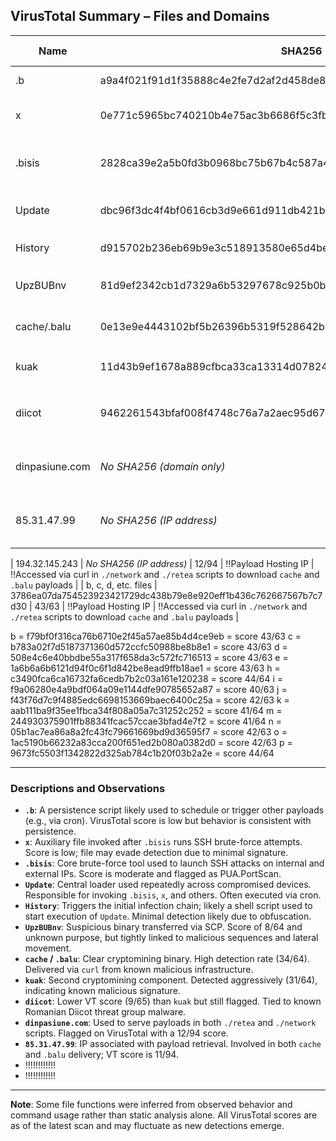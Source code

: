 ## VirusTotal Summary – Files and Domains

| Name         | SHA256                                                              | VirusTotal Score | Likely Function         | Associated Command (if applicable)                                                                                             |
|--------------|----------------------------------------------------------------------|------------------|-------------------------|-------------------------------------------------------------------------------------------------------------------------------|
| .b           | a9a4f021f91d1f35888c4e2fe7d2af2d458de8c8aba4f5815f1ed3125650c28f     | N/A              | !!Persistence Script      | `/bin/bash /var/tmp/.update-logs/./.b`                                                                                        |
| x            | 0e771c5965bc740210b4e75ac3b6686f5c3fbcf83604e8a2c578814347dea8c2     | N/A              | !!Auxiliary Payload       | Part of bash sequence after `.bisis` brute-force execution                                                                    |
| .bisis       | 2828ca39e2a5b0fd3b0968bc75b67b4c587a49c13929a6cb050b0989ee01cd22     | 6/64             | SSH Brute-Force Tool    | `/var/tmp/.update-logs/./.bisis ssh -o /var/tmp/.update-logs/data.json --userauth none --timeout 8`                          |
| Update       | dbc96f3dc4f4bf0616cb3d9e661d911db421b7ef245304a976c5c09a1207b346     | N/A              | !!Loader / Dropper        | Executed after `History`, initiates `.bisis` and other payloads                                                               |
| History      | d915702b236eb69b9e3c518913580e65d4be0b3d320d28152549ef7bed93a23b     | N/A              | !!Initial Script Trigger  | `/bin/bash /var/tmp/.update-logs/./History`                                                                                   |
| UpzBUBnv     | 81d9ef2342cb1d7329a6b53297678c925b0b5380b2add63a140db83fa046a83d     | N/A              | !!Suspicious Executable   | Dropped via SCP; used as an early-stage executable on compromised system                                                     |
| cache/.balu  | 0e13e9e4443102bf5b26396b5319f528642b4f0477feb9c7f536fab379b73074     | 34/64            | Cryptominer             | Downloaded and executed as `./cache` via `./network` script                                                                  |
| kuak         | 11d43b9ef1678a889cfbca33ca13314d07824753965cafb28d4030644a2c5ccd     | 31/64            | Cryptominer             | Deployed by `./network` script; executed from `/var/tmp/Documents/kuak`                                                      |
| diicot       | 9462261543bfaf008f4748c76a7a2aec95d67f73315d1adea1833d51f9ec29f6     | 9/65             | Cryptominer             | Hidden file launched from `/var/tmp/Documents/.diicot`, tied to known Diicot campaigns                                       |
| dinpasiune.com | *No SHA256 (domain only)*                                          | 16/94            | Payload Hosting Domain  | Used in `./retea` script and curl commands to download and execute remote payloads                                           |
| 85.31.47.99  | *No SHA256 (IP address)*                                             | 1/94            | Payload Hosting IP      | Accessed via curl in `./network` and `./retea` scripts to download `cache` and `.balu` payloads                              |

| 194.32.145.243  | *No SHA256 (IP address)*                                             | 12/94            | !!Payload Hosting IP      | !!Accessed via curl in `./network` and `./retea` scripts to download `cache` and `.balu` payloads                        |
| b, c, d, etc. files  | 3786ea07da754523923421729dc438b79e8e920eff1b436c762667567b7c7d30    | 43/63            | !!Payload Hosting IP      | !!Accessed via curl in `./network` and `./retea` scripts to download `cache` and `.balu` payloads                        |


b = f79bf0f316ca76b6710e2f45a57ae85b4d4ce9eb = score 43/63
c = b783a02f7d5187371360d572ccfc50988be8b8e1 = score 43/63
d = 508e4c6e40bbdbe55a317f658da3c572fc716513 = score 43/63
e = 1a6b6a6b6121d94f0c6f1d842be8ead9ffb18ae1 = score 43/63
h = c3490fca6ca16732fa6cedb7b2c03a161e120238 = score 44/64
i = f9a06280e4a9bdf064a09e1144dfe90785652a87 = score 40/63
j = f43f76d7c9f4885edc6698153669baec6400c25a = score 42/63
k = aab111ba9f35ee1fbca34f808a05a7c31252c252 = score 41/64
m = 244930375901ffb88341fcac57ccae3bfad4e7f2 = score 41/64
n = 05b1ac7ea86a8a2fc43fc79661669bd9d36595f7 = score 42/63
o = 1ac5190b66232a83cca200f651ed2b080a0382d0 = score 42/63
p = 9673fc5503f1342822d325ab784c1b20f03b2a2e = score 44/64


---

### Descriptions and Observations

- **`.b`**: A persistence script likely used to schedule or trigger other payloads (e.g., via cron). VirusTotal score is low but behavior is consistent with persistence.
- **`x`**: Auxiliary file invoked after `.bisis` runs SSH brute-force attempts. Score is low; file may evade detection due to minimal signature.
- **`.bisis`**: Core brute-force tool used to launch SSH attacks on internal and external IPs. Score is moderate and flagged as PUA.PortScan.
- **`Update`**: Central loader used repeatedly across compromised devices. Responsible for invoking `.bisis`, `x`, and others. Often executed via cron.
- **`History`**: Triggers the initial infection chain; likely a shell script used to start execution of `Update`. Minimal detection likely due to obfuscation.
- **`UpzBUBnv`**: Suspicious binary transferred via SCP. Score of 8/64 and unknown purpose, but tightly linked to malicious sequences and lateral movement.
- **`cache` / `.balu`**: Clear cryptomining binary. High detection rate (34/64). Delivered via `curl` from known malicious infrastructure.
- **`kuak`**: Second cryptomining component. Detected aggressively (31/64), indicating known malicious signature.
- **`diicot`**: Lower VT score (9/65) than `kuak` but still flagged. Tied to known Romanian Diicot threat group malware.
- **`dinpasiune.com`**: Used to serve payloads in both `./retea` and `./network` scripts. Flagged on VirusTotal with a 12/94 score.
- **`85.31.47.99`**: IP associated with payload retrieval. Involved in both `cache` and `.balu` delivery; VT score is 11/94.
- !!!!!!!!!!!!
- !!!!!!!!!!!!

---

**Note**: Some file functions were inferred from observed behavior and command usage rather than static analysis alone. All VirusTotal scores are as of the latest scan and may fluctuate as new detections emerge.


